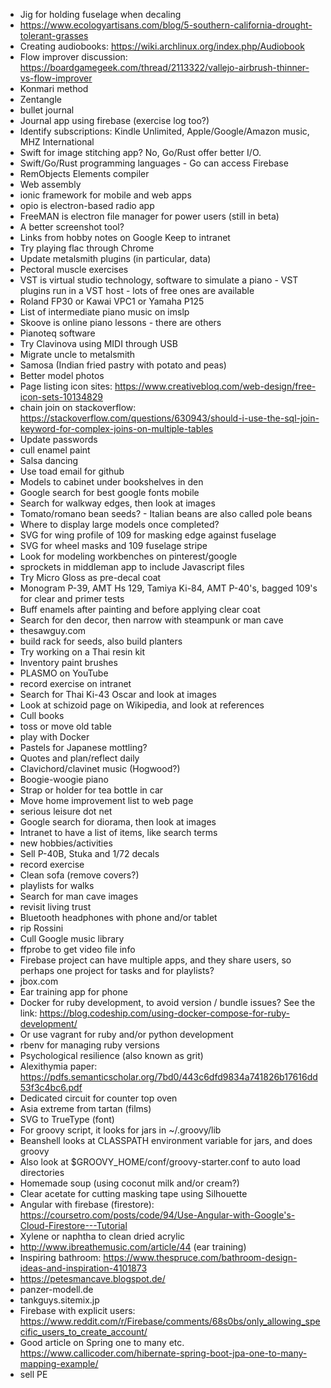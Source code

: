 - Jig for holding fuselage when decaling
- https://www.ecologyartisans.com/blog/5-southern-california-drought-tolerant-grasses
- Creating audiobooks: https://wiki.archlinux.org/index.php/Audiobook
- Flow improver discussion: https://boardgamegeek.com/thread/2113322/vallejo-airbrush-thinner-vs-flow-improver
- Konmari method
- Zentangle
- bullet journal
- Journal app using firebase (exercise log too?)
- Identify subscriptions: Kindle Unlimited, Apple/Google/Amazon music, MHZ International
- Swift for image stitching app? No, Go/Rust offer better I/O.
- Swift/Go/Rust programming languages - Go can access Firebase
- RemObjects Elements compiler
- Web assembly
- ionic framework for mobile and web apps
- opio is electron-based radio app
- FreeMAN is electron file manager for power users (still in beta)
- A better screenshot tool?
- Links from hobby notes on Google Keep to intranet
- Try playing flac through Chrome
- Update metalsmith plugins (in particular, data)
- Pectoral muscle exercises
- VST is virtual studio technology, software to simulate a piano - VST plugins run in a VST host - lots of free ones are available
- Roland FP30 or Kawai VPC1 or Yamaha P125
- List of intermediate piano music on imslp
- Skoove is online piano lessons - there are others
- Pianoteq software
- Try Clavinova using MIDI through USB
- Migrate uncle to metalsmith
- Samosa (Indian fried pastry with potato and peas)
- Better model photos
- Page listing icon sites: https://www.creativebloq.com/web-design/free-icon-sets-10134829
- chain join on stackoverflow: https://stackoverflow.com/questions/630943/should-i-use-the-sql-join-keyword-for-complex-joins-on-multiple-tables
- Update passwords
- cull enamel paint
- Salsa dancing
- Use toad email for github
- Models to cabinet under bookshelves in den
- Google search for best google fonts mobile
- Search for walkway edges, then look at images
- Tomato/romano bean seeds? - Italian beans are also called pole beans
- Where to display large models once completed?
- SVG for wing profile of 109 for masking edge against fuselage
- SVG for wheel masks and 109 fuselage stripe
- Look for modeling workbenches on pinterest/google
- sprockets in middleman app to include Javascript files
- Try Micro Gloss as pre-decal coat
- Monogram P-39, AMT Hs 129, Tamiya Ki-84, AMT P-40's, bagged 109's for clear and primer tests
- Buff enamels after painting and before applying clear coat
- Search for den decor, then narrow with steampunk or man cave
- thesawguy.com
- build rack for seeds, also build planters
- Try working on a Thai resin kit
- Inventory paint brushes
- PLASMO on YouTube
- record exercise on intranet
- Search for Thai Ki-43 Oscar and look at images
- Look at schizoid page on Wikipedia, and look at references
- Cull books
- toss or move old table
- play with Docker
- Pastels for Japanese mottling?
- Quotes and plan/reflect daily
- Clavichord/clavinet music (Hogwood?)
- Boogie-woogie piano
- Strap or holder for tea bottle in car
- Move home improvement list to web page
- serious leisure dot net
- Google search for diorama, then look at images
- Intranet to have a list of items, like search terms
- new hobbies/activities
- Sell P-40B, Stuka and 1/72 decals
- record exercise
- Clean sofa (remove covers?)
- playlists for walks
- Search for man cave images
- revisit living trust
- Bluetooth headphones with phone and/or tablet
- rip Rossini
- Cull Google music library
- ffprobe to get video file info
- Firebase project can have multiple apps, and they share users, so perhaps one project for tasks and for playlists?
- jbox.com
- Ear training app for phone
- Docker for ruby development, to avoid version / bundle issues?  See the link: https://blog.codeship.com/using-docker-compose-for-ruby-development/
- Or use vagrant for ruby and/or python development
- rbenv for managing ruby versions
- Psychological resilience (also known as grit)
- Alexithymia paper: https://pdfs.semanticscholar.org/7bd0/443c6dfd9834a741826b17616dd53f3c4bc6.pdf
- Dedicated circuit for counter top oven
- Asia extreme from tartan (films)
- SVG to TrueType (font)
- For groovy script, it looks for jars in ~/.groovy/lib
- Beanshell looks at CLASSPATH environment variable for jars, and does groovy
- Also look at $GROOVY_HOME/conf/groovy-starter.conf to auto load directories
- Homemade soup (using coconut milk and/or cream?)
- Clear acetate for cutting masking tape using Silhouette
- Angular with firebase (firestore): https://coursetro.com/posts/code/94/Use-Angular-with-Google's-Cloud-Firestore---Tutorial
- Xylene or naphtha to clean dried acrylic
- http://www.ibreathemusic.com/article/44 (ear training)
- Inspiring bathroom: https://www.thespruce.com/bathroom-design-ideas-and-inspiration-4101873
- https://petesmancave.blogspot.de/
- panzer-modell.de
- tankguys.sitemix.jp
- Firebase with explicit users: https://www.reddit.com/r/Firebase/comments/68s0bs/only_allowing_specific_users_to_create_account/
- Good article on Spring one to many etc. https://www.callicoder.com/hibernate-spring-boot-jpa-one-to-many-mapping-example/
- sell PE

